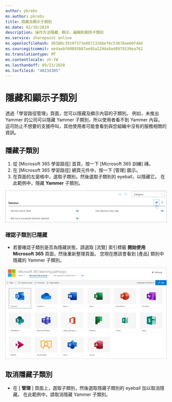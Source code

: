 ```yaml
---
author: pkrebs
ms.author: pkrebs
title: 隱藏及顯示子類別
ms.date: 02/18/2019
description: 操作方法隱藏、顯示、編輯和刪除子類別
ms.service: sharepoint online
ms.openlocfilehash: d6580c3919f373e88713266ef8c53070ae60f48d
ms.sourcegitcommit: ee4aebf60893887ae95a1294a9ad8975539ea762
ms.translationtype: MT
ms.contentlocale: zh-TW
ms.lasthandoff: 09/23/2020
ms.locfileid: "48234305"
---
```

# <a name="hide-and-show-subcategories"></a>隱藏和顯示子類別

透過「學習路徑管理」頁面，您可以隱藏及顯示內容的子類別。 例如，未推出 Yammer 的公司可以隱藏 Yammer 子類別，所以使用者看不到 Yammer 內容。 這可防止不想要的支援呼叫，其他使用者可能會看到與您組織中沒有的服務相關的資訊。

## <a name="hide-a-subcategory"></a>隱藏子類別 

1. 從 [Microsoft 365 學習路徑] 首頁，按一下 [Microsoft 365 訓練] 磚。
2. 在 [Microsoft 365 學習路徑] 網頁元件中，按一下 [管理] 圖示。 
3. 在頁面的左窗格中，選取子類別，然後選取子類別的 eyeball，以隱藏它。 在此範例中，隱藏 **Yammer** 子類別。  

![cg-hidesubcat.png](media/cg-hidesubcat.png)

### <a name="verify-the-subcategory-is-hidden"></a>確認子類別已隱藏
- 若要確認子類別是否為隱藏狀態，請選取 [流覽] 索引標籤 **開始使用 Microsoft 365** 頁面，然後重新整理頁面。 您現在應該會看到 [產品] 類別中隱藏的 Yammer 子類別。 

![cg-hidesubcatrefresh.png](media/cg-hidesubcatrefresh.png)

## <a name="unhide-a-subcategory"></a>取消隱藏子類別 

- 在 [ **管理** ] 頁面上，選取子類別，然後選取隱藏子類別的 eyeball 加以取消隱藏。 在此範例中，請取消隱藏 Yammer 子類別。